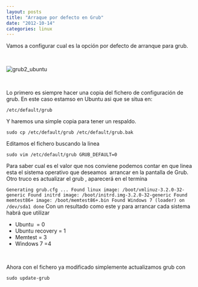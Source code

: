 ```yaml
---
layout: posts
title: "Arraque por defecto en Grub"
date: "2012-10-14"
categories: linux
---
```


Vamos a configurar cual es la opción por defecto de arranque para grub.

 

![grub2_ubuntu](images/8085979651_1e814334cf_z.jpg)

 

Lo primero es siempre hacer una copia del fichero de configuración de grub. En este caso estamso en Ubuntu asi que se situa en:

`/etc/default/grub`

Y haremos una simple copia para tener un respaldo.

```
sudo cp /etc/default/grub /etc/default/grub.bak 
```

Editamos el fichero buscando la linea

```
sudo vim /etc/default/grub GRUB_DEFAULT=0 
```

Para saber cual es el valor que nos conviene podemos contar en que linea esta el sistema operativo que deseamos  arrancar en la pantalla de Grub. Otro truco es actualizar el grub , aparecerá en el termina

`Generating grub.cfg ... Found linux image: /boot/vmlinuz-3.2.0-32-generic Found initrd image: /boot/initrd.img-3.2.0-32-generic Found memtest86+ image: /boot/memtest86+.bin Found Windows 7 (loader) on /dev/sda1 done` Con un resultado como este y para arrancar cada sistema habrá que utilizar

- Ubuntu  = 0
- Ubuntu recovery = 1
- Memtest = 3
- Windows 7 =4

 

Ahora con el fichero ya modificado simplemente actualizamos grub con 

`sudo update-grub`
